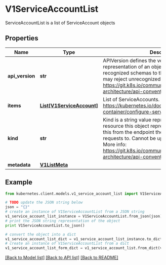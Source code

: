 # V1ServiceAccountList

ServiceAccountList is a list of ServiceAccount objects

## Properties

Name | Type | Description | Notes
------------ | ------------- | ------------- | -------------
**api_version** | **str** | APIVersion defines the versioned schema of this representation of an object. Servers should convert recognized schemas to the latest internal value, and may reject unrecognized values. More info: https://git.k8s.io/community/contributors/devel/sig-architecture/api-conventions.md#resources | [optional] 
**items** | [**List[V1ServiceAccount]**](V1ServiceAccount.md) | List of ServiceAccounts. More info: https://kubernetes.io/docs/tasks/configure-pod-container/configure-service-account/ | 
**kind** | **str** | Kind is a string value representing the REST resource this object represents. Servers may infer this from the endpoint the kubernetes.client submits requests to. Cannot be updated. In CamelCase. More info: https://git.k8s.io/community/contributors/devel/sig-architecture/api-conventions.md#types-kinds | [optional] 
**metadata** | [**V1ListMeta**](V1ListMeta.md) |  | [optional] 

## Example

```python
from kubernetes.client.models.v1_service_account_list import V1ServiceAccountList

# TODO update the JSON string below
json = "{}"
# create an instance of V1ServiceAccountList from a JSON string
v1_service_account_list_instance = V1ServiceAccountList.from_json(json)
# print the JSON string representation of the object
print V1ServiceAccountList.to_json()

# convert the object into a dict
v1_service_account_list_dict = v1_service_account_list_instance.to_dict()
# create an instance of V1ServiceAccountList from a dict
v1_service_account_list_form_dict = v1_service_account_list.from_dict(v1_service_account_list_dict)
```
[[Back to Model list]](../README.md#documentation-for-models) [[Back to API list]](../README.md#documentation-for-api-endpoints) [[Back to README]](../README.md)


